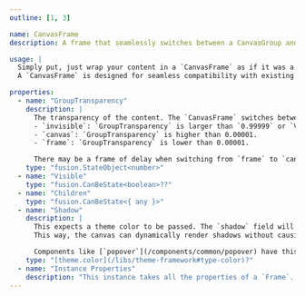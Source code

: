 ```yaml
---
outline: [1, 3]

name: CanvasFrame
description: A frame that seamlessly switches between a CanvasGroup and a Frame based on it's content.

usage: |
  Simply put, just wrap your content in a `CanvasFrame` as if it was a normal Frame and adjust the transparency accordingly.
  A `CanvasFrame` is designed for seamless compatibility with existing content, so you can use it as a drop-in replacement for a `Frame`.

properties:
  - name: "GroupTransparency"
    description: |
      The transparency of the content. The `CanvasFrame` switches between it's states based on the following conditions:
      - `invisible`: `GroupTransparency` is larger than `0.99999` or `Visible` is false.
      - `canvas`: `GroupTransparency` is higher than 0.00001.
      - `frame`: `GroupTransparency` is lower than 0.00001.

      There may be a frame of delay when switching from `frame` to `canvas`, as `CanvasGroup`s are rendered as a texture, so they need a frame or so to render.
    type: "fusion.StateObject<number>"
  - name: "Visible"
    type: "fusion.CanBeState<boolean>??"
  - name: "Children"
    type: "fusion.CanBeState<{ any }>"
  - name: "Shadow"
    description: |
      This expects a theme color to be passed. The `shadow` field will be retrieved from it.
      This way, the canvas can dynamically render shadows without causing sizing conflicts.

      Components like [`popover`](/components/common/popover) have this built-in, but if you wish to implement this on your own components, simply pass in a theme color that has a `shadow` field.
    type: "[theme.color](/libs/theme-framework#type-color)?"
  - name: "Instance Properties"
    description: "This instance takes all the properties of a `Frame`. `SpecialKeys`, such as `fusion.Children` will also be passed to the instance."
---
```


<ComponentView :frontmatter="$frontmatter"/>
